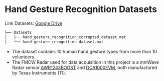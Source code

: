 # Hand Gesture Recognition Datasets

Link Datasets: [Google Drive](https://drive.google.com/drive/folders/1IyUM7Pd4lgo2Zb2aSyTBuXb4_vyg60tc?usp=drive_link)

```bash
├── Datasets
│   ├── hand_gesture_recognition_corrupted_dataset.mat
│   └── hand_gesture_recognition_dataset.mat
```

* The dataset contains 10 human hand gesture types from more than 10 volunteers.
* The FMCW Radar used for data acquisition in this project is a mmWave Radar sensor [AWR1243BOOST](https://www.ti.com/tool/AWR1243BOOST) and [DCA1000EVM](https://www.ti.com/tool/DCA1000EVM), both manufactured by Texas Instruments (TI). 


